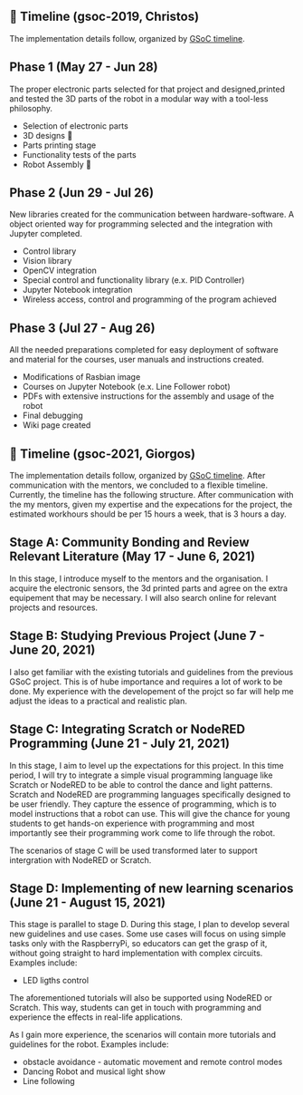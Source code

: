 ## :calendar: Timeline (gsoc-2019, Christos)


The implementation details follow, organized by [GSoC timeline](https://developers.google.com/open-source/gsoc/timeline).

## Phase 1 (May 27 - Jun 28)


The proper electronic parts selected for that project and  designed,printed and tested the 3D parts of the robot in a modular way with a tool-less philosophy. 

- Selection of electronic parts
- 3D designs :triangular_ruler:
- Parts printing stage
- Functionality tests of the parts
- Robot Assembly :wrench:

## Phase 2 (Jun 29 - Jul 26)


New libraries created for the communication between hardware-software.  A object oriented way for programming selected and the integration with Jupyter completed. 

- Control library
- Vision library
- OpenCV integration
- Special control and functionality library (e.x. PID Controller)
- Jupyter Notebook integration
- Wireless access, control and programming of the program achieved 

## Phase 3 (Jul 27 - Aug 26)


All the needed preparations completed  for easy deployment of software and material for the courses, user manuals and instructions created.

- Modifications of Rasbian image
- Courses on Jupyter Notebook (e.x. Line Follower robot)
- PDFs with extensive instructions for the assembly and usage of the robot
- Final debugging
- Wiki page created




## :calendar: Timeline (gsoc-2021, Giorgos)


The implementation details follow, organized by [GSoC timeline](https://developers.google.com/open-source/gsoc/timeline).
After communication with the mentors, we concluded to a flexible timeline. Currently, the timeline has the following structure. 
After communication with the my mentors, given my expertise and the expecations for the project, the estimated workhours should be per 15 hours a week, that is 3 hours a day.

## Stage A: Community Bonding and Review Relevant Literature (May 17 - June 6, 2021)

In this stage, I introduce myself to the mentors and the organisation. I acquire the electronic sensors, the 3d printed parts and agree on the extra equipement that may be necessary. I will also search online for relevant projects and resources. 

## Stage B: Studying Previous Project (June 7 - June 20, 2021)

I also get familiar with the existing tutorials and guidelines from the previous GSoC project. 
This is of hube importance and requires a lot of work to be done. My experience with the developement
of the projct so far will help me adjust the ideas to a practical and realistic plan.

## Stage C: Integrating Scratch or NodeRED Programming (June 21 - July 21, 2021)

In this stage, I aim to level up the expectations for this project. In this time period, I will try to
integrate a simple visual programming language like Scratch or NodeRED to be able to control
the dance and light patterns. Scratch and NodeRED are programming languages specifically
designed to be user friendly. They capture the essence of programming, which is to model
instructions that a robot can use. This will give the chance for young students to get hands-on
experience with programming and most importantly see their programming work come to life
through the robot.

The scenarios of stage C will be used transformed later to support intergration with NodeRED or Scratch. 

## Stage D: Implementing of new learning scenarios (June 21 - August 15, 2021)

This stage is parallel to stage D. During this stage, I plan to develop several new guidelines and use cases. 
Some use cases will focus on using simple tasks only with the RaspberryPi, so educators can get the grasp of it, without
going straight to hard implementation with complex circuits.
Examples include:
* LED ligths control

The aforementioned tutorials will also be supported using NodeRED or Scratch. This way, students can get in touch with programming
and experience the effects in real-life applications.

As I gain more experience, the scenarios will contain more tutorials and guidelines for the robot.
Examples include:
* obstacle avoidance - automatic movement and remote control modes
* Dancing Robot and musical light show
* Line following

